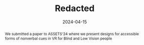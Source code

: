 ---
title: Redacted
image: "https://github.com/rgonzalezp/rgonzalezp.github.io/blob/main/src/assets/img/general/MailASSETS.png?raw=true"
date: 2024-04-15
abstract: We submitted a paper to ASSETS'24 where we present designs for accessible forms of nonverbal cues in VR for Blind and Low Vision people
subtext: Submitted!
---